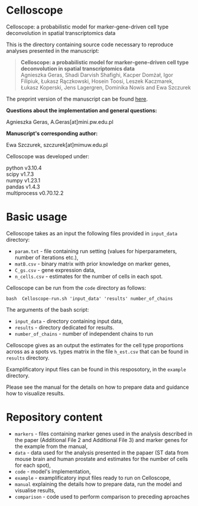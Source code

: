 # Celloscope
Celloscope: a probabilistic model for marker-gene-driven cell type deconvolution in spatial transcriptomics data

This is the directory containing source code necessary to reproduce analyses presented in the manuscript:  

> **Celloscope: a probabilistic model for marker-gene-driven cell type deconvolution in spatial transcriptomics data**  
> Agnieszka Geras, Shadi Darvish Shafighi, Kacper Domżał, Igor Filipiuk,  Łukasz Rączkowski, Hosein Toosi, Leszek Kaczmarek,  Łukasz Koperski, Jens Lagergren, Dominika Nowis and Ewa Szczurek

The preprint version of the manuscript can be found [here](https://www.biorxiv.org/content/10.1101/2022.05.24.493193v1).

**Questions about the implementation and general questions:**

Agnieszka Geras, A.Geras[at]mini.pw.edu.pl

**Manuscript's corresponding author:**

Ewa Szczurek, szczurek[at]mimuw.edu.pl

Celloscope was developed under:

python v3.10.4  
scipy v1.7.3  
numpy v1.23.1  
pandas v1.4.3  
multiprocess v0.70.12.2  

# Basic usage
Celloscope takes as an input the following files provided in `input_data` directory:

* `param.txt` - file containing run setting (values for hiperparameters, number of iterations etc.),
* `matB.csv` - binary matrix with prior knowledge on marker genes,
* `C_gs.csv` - gene expression data,
* `n_cells.csv` - estimates for the number of cells in each spot.

Celloscope can be run from the `code` directory as follows:

```
bash  Celloscope-run.sh 'input_data' 'results' number_of_chains
```

The arguments of the bash script:
* `input_data` - directory containing input data,
* `results` - directory dedicated for results.
* `number_of_chains` - number of independent chains to run

Celloscope gives as an output the estimates for the cell type proportions across as a spots vs. types matrix  in the file `h_est.csv` that can be found in `results` directory.

Examplificatory input files can be found in this resposotory, in the `example` directory. 

Please see the manual for the details on how to prepare data and guidance how to visualize results.

# Repository content

* `markers` - files containing marker genes used in the analysis described in the paper (Additional File 2 and Additional File 3) and marker genes for the example from the manual,
* `data` - data used for the analysis presented in the papaer (ST data from mouse brain and human prostate and estimates for the number of cells for each spot),
* `code` - model's implementation,
* `example` - examplificatory input files ready to run on Celloscope,
* `manual` explaining the details how to prepare data, run the model and visualise results,
* `comparison` - code used to perform comparison to preceding aproaches
